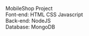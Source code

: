 MobileShop Project <br>
Font-end: HTML CSS Javascript <br>
Back-end: NodeJS <br>
Database: MongoDB <br>
